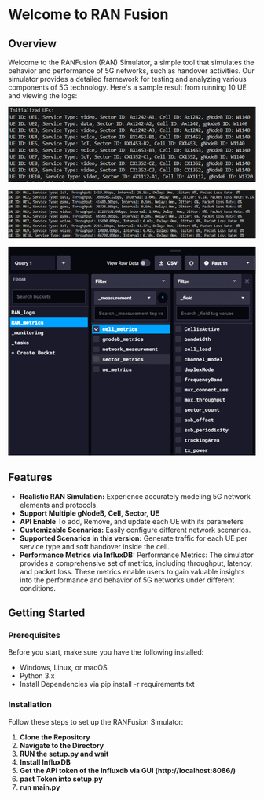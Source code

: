 # Welcome to RAN Fusion

## Overview

Welcome to the RANFusion (RAN) Simulator, a simple tool that simulates the behavior and performance of 5G networks, such as handover activities. Our simulator provides a detailed framework for testing and analyzing various components of 5G technology. Here's a sample result from running 10 UE and viewing the logs:

![Example Image](images/init-ue.png)

![Example Image](images/log.png)

![Example Image](images/InfluxDB-GUI.png)
## Features

- **Realistic RAN Simulation:** Experience accurately modeling 5G network elements and protocols.
- **Support Multiple gNodeB, Cell, Sector, UE**
- **API Enable** To add, Remove, and update each UE with its parameters
- **Customizable Scenarios:** Easily configure different network scenarios.
- **Supported Scenarios in this version:** Generate traffic for each UE per service type and soft handover inside the cell.
- **Performance Metrics via InfluxDB:** Performance Metrics: The simulator provides a comprehensive set of metrics, including throughput, latency, and packet loss. These metrics enable users to gain valuable insights into the performance and behavior of 5G networks under different conditions.

## Getting Started

### Prerequisites

Before you start, make sure you have the following installed:
- Windows, Linux, or macOS
- Python 3.x
- Install Dependencies via pip install -r requirements.txt

### Installation

Follow these steps to set up the RANFusion Simulator:

1. **Clone the Repository**
2. **Navigate to the Directory**
3. **RUN the setup.py and wait**
4. **Install InfluxDB**
5. **Get the API token of the Influxdb via GUI (http://localhost:8086/)**
6. **past Token into setup.py**
7. **run main.py**
   
   




   
